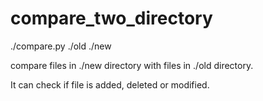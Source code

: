 # compare_two_directory
./compare.py ./old ./new

compare files in ./new directory with files in ./old directory.

It can check if file is added, deleted or modified.

